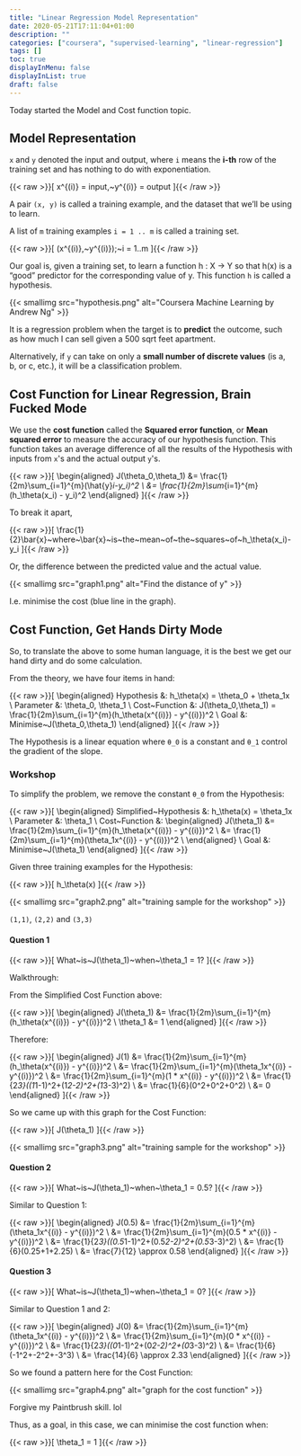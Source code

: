 ```yaml
---
title: "Linear Regression Model Representation"
date: 2020-05-21T17:11:04+01:00
description: ""
categories: ["coursera", "supervised-learning", "linear-regression"]
tags: []
toc: true
displayInMenu: false
displayInList: true
draft: false
---
```


Today started the Model and Cost function topic.

## Model Representation

`x` and `y` denoted the input and output, where `i` means the **i-th** row of the training set and has nothing to do with exponentiation.

{{< raw >}}\[
x^{(i)} = input,~y^{(i)} = output
\]{{< /raw >}}

A pair `(x, y)` is called a training example, and the dataset that we’ll be using to learn.

A list of `m` training examples `i = 1 .. m` is called a training set.

{{< raw >}}\[
(x^{(i)},~y^{(i)});~i = 1..m
\]{{< /raw >}}

Our goal is, given a training set, to learn a function h : X → Y so that h(x) is a “good” predictor for the corresponding value of y.
This function `h` is called a hypothesis.

{{< smallimg src="hypothesis.png" alt="Coursera Machine Learning by Andrew Ng" >}}

It is a regression problem when the target is to **predict** the outcome, such as how much I can sell given a 500 sqrt feet apartment.

Alternatively, if `y` can take on only a **small number of discrete values** (is a, b, or c, etc.), it will be a classification problem.

## Cost Function for Linear Regression, Brain Fucked Mode

We use the **cost function** called the **Squared error function**, or **Mean squared error** to measure the accuracy of our hypothesis function.
This function takes an average difference of all the results of the Hypothesis with inputs from `x`'s and the actual output `y`'s.

{{< raw >}}\[
\begin{aligned}
J(\theta_0,\theta_1) &= \frac{1}{2m}\sum_{i=1}^{m}(\hat{y}_i-y_i)^2 \\
                     &= \frac{1}{2m}\sum_{i=1}^{m}(h_\theta(x_i) - y_i)^2
\end{aligned}
\]{{< /raw >}}

To break it apart,

{{< raw >}}\[
\frac{1}{2}\bar{x}~where~\bar{x}~is~the~mean~of~the~squares~of~h_\theta(x_i)-y_i
\]{{< /raw >}}

Or, the difference between the predicted value and the actual value.

{{< smallimg src="graph1.png" alt="Find the distance of y" >}}

I.e. minimise the cost (blue line in the graph).

## Cost Function, Get Hands Dirty Mode

So, to translate the above to some human language, it is the best we get our hand dirty and do some calculation.

From the theory, we have four items in hand:

{{< raw >}}\[
\begin{aligned}
Hypothesis &: h_\theta(x) = \theta_0 + \theta_1x \\
Parameter &: \theta_0, \theta_1 \\
Cost~Function &: J(\theta_0,\theta_1) = \frac{1}{2m}\sum_{i=1}^{m}(h_\theta(x^{(i)}) - y^{(i)})^2 \\
Goal &: Minimise~J(\theta_0,\theta_1)
\end{aligned}
\]{{< /raw >}}

The Hypothesis is a linear equation where `θ_0` is a constant and `θ_1` control the gradient of the slope.

### Workshop

To simplify the problem, we remove the constant `θ_0` from the Hypothesis:

{{< raw >}}\[
\begin{aligned}
Simplified~Hypothesis &: h_\theta(x) = \theta_1x \\
Parameter &: \theta_1 \\
Cost~Function &:
    \begin{aligned}
    J(\theta_1) &= \frac{1}{2m}\sum_{i=1}^{m}(h_\theta(x^{(i)}) - y^{(i)})^2 \\
                &= \frac{1}{2m}\sum_{i=1}^{m}(\theta_1x^{(i)} - y^{(i)})^2 \\
    \end{aligned} \\
Goal &: Minimise~J(\theta_1)
\end{aligned}
\]{{< /raw >}}

Given three training examples for the Hypothesis:

{{< raw >}}\[
h_\theta(x)
\]{{< /raw >}}

{{< smallimg src="graph2.png" alt="training sample for the workshop" >}}

`(1,1)`, `(2,2)` and `(3,3)`

#### Question 1

{{< raw >}}\[
What~is~J(\theta_1)~when~\theta_1 = 1?
\]{{< /raw >}}

Walkthrough:

From the Simplified Cost Function above:

{{< raw >}}\[
\begin{aligned}
J(\theta_1) &= \frac{1}{2m}\sum_{i=1}^{m}(h_\theta(x^{(i)}) - y^{(i)})^2 \\
\theta_1    &= 1
\end{aligned}
\]{{< /raw >}}

Therefore:

{{< raw >}}\[
\begin{aligned}
J(1) &= \frac{1}{2m}\sum_{i=1}^{m}(h_\theta(x^{(i)}) - y^{(i)})^2 \\
     &= \frac{1}{2m}\sum_{i=1}^{m}(\theta_1x^{(i)} - y^{(i)})^2 \\
     &= \frac{1}{2m}\sum_{i=1}^{m}(1 * x^{(i)} - y^{(i)})^2 \\
     &= \frac{1}{2*3}((1*1-1)^2+(1*2-2)^2+(1*3-3)^2) \\
     &= \frac{1}{6}(0^2+0^2+0^2) \\
     &= 0
\end{aligned}
\]{{< /raw >}}

So we came up with this graph for the Cost Function:

{{< raw >}}\[
J(\theta_1)
\]{{< /raw >}}

{{< smallimg src="graph3.png" alt="training sample for the workshop" >}}

#### Question 2

{{< raw >}}\[
What~is~J(\theta_1)~when~\theta_1 = 0.5?
\]{{< /raw >}}

Similar to Question 1:

{{< raw >}}\[
\begin{aligned}
J(0.5) &= \frac{1}{2m}\sum_{i=1}^{m}(\theta_1x^{(i)} - y^{(i)})^2 \\
       &= \frac{1}{2m}\sum_{i=1}^{m}(0.5 * x^{(i)} - y^{(i)})^2 \\
       &= \frac{1}{2*3}((0.5*1-1)^2+(0.5*2-2)^2+(0.5*3-3)^2) \\
       &= \frac{1}{6}(0.25+1+2.25) \\
       &= \frac{7}{12} \approx 0.58
\end{aligned}
\]{{< /raw >}}

#### Question 3

{{< raw >}}\[
What~is~J(\theta_1)~when~\theta_1 = 0?
\]{{< /raw >}}

Similar to Question 1 and 2:

{{< raw >}}\[
\begin{aligned}
J(0) &= \frac{1}{2m}\sum_{i=1}^{m}(\theta_1x^{(i)} - y^{(i)})^2 \\
     &= \frac{1}{2m}\sum_{i=1}^{m}(0 * x^{(i)} - y^{(i)})^2 \\
     &= \frac{1}{2*3}((0*1-1)^2+(0*2-2)^2+(0*3-3)^2) \\
     &= \frac{1}{6}(-1^2+-2^2+-3^3) \\
     &= \frac{14}{6} \approx 2.33
\end{aligned}
\]{{< /raw >}}

So we found a pattern here for the Cost Function:

{{< smallimg src="graph4.png" alt="graph for the cost function" >}}

Forgive my Paintbrush skill. lol

Thus, as a goal, in this case, we can minimise the cost function when:

{{< raw >}}\[
\theta_1 = 1
\]{{< /raw >}}
